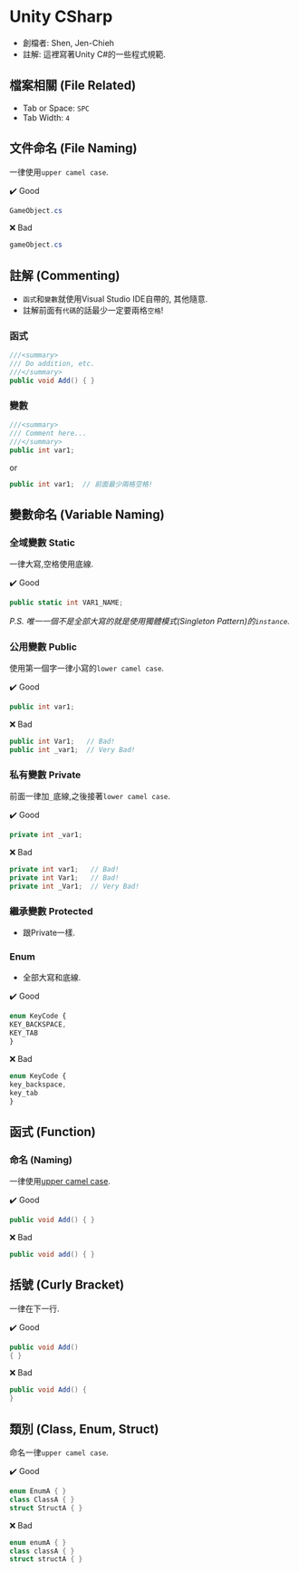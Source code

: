 # Unity CSharp

* 創檔者: Shen, Jen-Chieh
* 註解: 這裡寫著Unity C#的一些程式規範.


## 檔案相關 (File Related)

* Tab or Space: `SPC`
* Tab Width: `4`


## 文件命名 (File Naming)

一律使用`upper camel case`.


:heavy_check_mark: Good
```cs
GameObject.cs
```

:x: Bad
```cs
gameObject.cs
```


## 註解 (Commenting)

* `函式`和`變數`就使用Visual Studio IDE自帶的, 其他隨意.
* 註解前面有`代碼`的話最少一定要兩格`空格`!

### 函式

```cs
///<summary>
/// Do addition, etc.
///</summary>
public void Add() { }
```

### 變數

```cs
///<summary>
/// Comment here...
///</summary>
public int var1;
```
or
```cs
public int var1;  // 前面最少兩格空格!
```


## 變數命名 (Variable Naming)

### 全域變數 Static

一律大寫,空格使用底線.

:heavy_check_mark: Good
```cs
public static int VAR1_NAME;
```

*P.S. 唯一一個不是全部大寫的就是使用獨體模式(Singleton Pattern)的`instance`.*

### 公用變數 Public

使用第一個字一律小寫的`lower camel case`.

:heavy_check_mark: Good
```cs
public int var1;
```

:x: Bad
```cs
public int Var1;   // Bad!
public int _var1;  // Very Bad!
```

### 私有變數 Private

前面一律加`_`底線,之後接著`lower camel case`.

:heavy_check_mark: Good
```cs
private int _var1;
```

:x: Bad
```cs
private int var1;   // Bad!
private int Var1;   // Bad!
private int _Var1;  // Very Bad!
```

### 繼承變數 Protected

* 跟Private一樣.

### Enum

* 全部大寫和底線.

:heavy_check_mark: Good
```ts
enum KeyCode {
KEY_BACKSPACE,
KEY_TAB
}
```

:x: Bad
```ts
enum KeyCode {
key_backspace,
key_tab
}
```


## 函式 (Function)

### 命名 (Naming)

一律使用[upper camel case](https://zh.wikipedia.org/wiki/%E9%A7%9D%E5%B3%B0%E5%BC%8F%E5%A4%A7%E5%B0%8F%E5%AF%AB).

:heavy_check_mark: Good
```cs
public void Add() { }
```

:x: Bad
```cs
public void add() { }
```


## 括號 (Curly Bracket)

一律在下一行.

:heavy_check_mark: Good
```cs
public void Add()
{ }
```

:x: Bad
```cs
public void Add() {
}
```


## 類別 (Class, Enum, Struct)

命名一律`upper camel case`.


:heavy_check_mark: Good
```cs
enum EnumA { }
class ClassA { }
struct StructA { }
```

:x: Bad
```cs
enum enumA { }
class classA { }
struct structA { }
```
